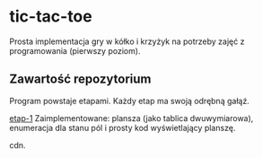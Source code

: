 # tic-tac-toe
Prosta implementacja gry w kółko i krzyżyk na potrzeby zajęć z programowania (pierwszy poziom).

## Zawartość repozytorium
Program powstaje etapami. Każdy etap ma swoją odrębną gałąź.

[etap-1](https://github.com/oleklamza/tic-tac-toe/tree/etap-1) Zaimplementowane: plansza (jako tablica dwuwymiarowa), enumeracja dla
stanu pól i prosty kod wyświetlający planszę.

cdn.